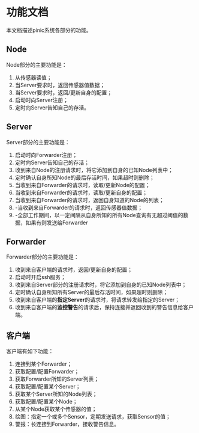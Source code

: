 # 功能文档

本文档描述pinic系统各部分的功能。

## Node

Node部分的主要功能是：
1. 从传感器读值；
2. 当Server要求时，返回传感器值数据；
3. 当Server要求时，返回/更新自身的配置；
4. 启动时向Server注册；
5. 定时向Server告知自己的存活。

## Server

Server部分的主要功能是：
1. 启动时向Forwarder注册；
2. 定时向Server告知自己的存活；
3. 收到来自Node的注册请求时，将它添加到自身的已知Node列表中；
4. 定时确认自身所知Node的最后存活时间，如果超时则删除；
5. 当收到来自Forwarder的请求时，读取/更新Node的配置；
6. 当收到来自Forwarder的请求时，读取/更新自身的配置；
7. 当收到来自Forwarder的请求时，返回自身知道的Node的列表；
8. -当收到来自Forwarder的请求时，返回传感器值数据；
9. -全部工作期间，以一定间隔从自身所知的所有Node查询有无超过阈值的数据，如果有则发送给Forwarder

## Forwarder

Forwarder部分的主要功能是：
1. 收到来自客户端的请求时，返回/更新自身的配置；
2. 启动时开启ssh服务；
3. 收到来自Server部分的注册请求时，将它添加到自身的已知Node列表中；
4. 定时确认自身所知所有Server的最后存活时间，如果超时则删除；
5. 收到来自客户端的**指定Server**的请求时，将请求转发给指定的Server；
6. 收到来自客户端的**监控警告**的请求后，保持连接并返回收到的警告信息给客户端。

## 客户端

客户端有如下功能：

1. 连接到某个Forwarder；
2. 获取配置/配置Forwarder；
3. 获取Forwarder所知的Server列表；
4. 获取配置/配置某个Server；
5. 获取某个Server所知的Node列表；
6. 获取配置/配置某个Node；
7. 从某个Node获取某个传感器的值；
8. 绘图：指定一个或多个Sensor，定期发送请求，获取Sensor的值；
9. 警报：长连接到Forwarder，接收警告信息。